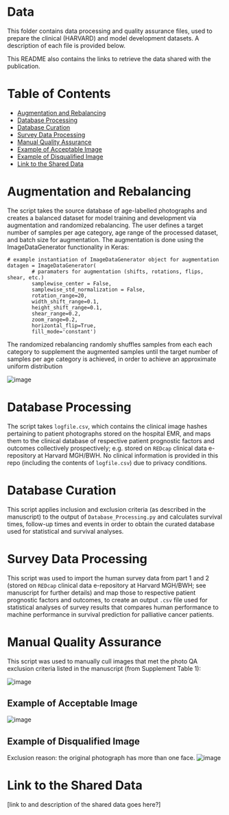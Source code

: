 # Data

This folder contains data processing and quality assurance files, used to prepare the clinical (HARVARD) and model development datasets. A description of each file is provided below.

This README also contains the links to retrieve the data shared with the publication.


# Table of Contents

- [Augmentation and Rebalancing](#augmentation-and-rebalancing)
- [Database Processing](#database-processing)
- [Database Curation](#database-curation)
- [Survey Data Processing](#survey-data-processing)
- [Manual Quality Assurance](#manual-quality-assurance)
- [Example of Acceptable Image](#example-of-acceptable-image)
- [Example of Disqualified Image](#example-of-disqualified-image)
- [Link to the Shared Data](#link-to-the-shared-data)


# Augmentation and Rebalancing

The script takes the source database of age-labelled photographs and creates a balanced dataset for model training and development via augmentation and randomized rebalancing. The user defines a target number of samples per age category, age range of the processed dataset, and batch size for augmentation. The augmentation is done using the ImageDataGenerator functionality in Keras:

```
# example instantiation of ImageDataGenerator object for augmentation
datagen = ImageDataGenerator(
        # paramaters for augmentation (shifts, rotations, flips, shear, etc.)
        samplewise_center = False,
        samplewise_std_normalization = False,
        rotation_range=20,
        width_shift_range=0.1,
        height_shift_range=0.1,
        shear_range=0.2,
        zoom_range=0.2,
        horizontal_flip=True,
        fill_mode='constant')
 ```

The randomized rebalancing randomly shuffles samples from each each category to supplement the augmented samples until the target number of samples per age category is achieved, in order to achieve an approximate uniform distribution

![image](https://user-images.githubusercontent.com/25285692/149670666-3b30e552-1458-4d9f-a8b5-2a667ceaf7b4.png)


# Database Processing

The script takes `logfile.csv`, which contains the clinical image hashes pertaining to patient photographs stored on the hospital EMR, and maps them to the clinical database of respective patient prognostic factors and outcomes collectively prospectively; e.g. stored on `REDcap` clinical data e-repository at Harvard MGH/BWH. No clinical information is provided in this repo (including the contents of `logfile.csv`) due to privacy conditions.


# Database Curation

This script applies inclusion and exclusion criteria (as described in the manuscript) to the output of `Database_Processing.py` and calculates survival times, follow-up times and events in order to obtain the curated database used for statistical and survival analyses.


# Survey Data Processing

This script was used to import the human survey data from part 1 and 2 (stored on `REDcap` clinical data e-repository at Harvard MGH/BWH; see manuscript for further details) and map those to respective patient prognostic factors and outcomes, to create an output `.csv` file used for statistical analyses of survey results that compares human performance to machine performance in survival prediction for palliative cancer patients.


# Manual Quality Assurance

This script was used to manually cull images that met the photo QA exclusion criteria listed in the manuscript (from Supplement Table 1):

![image](https://user-images.githubusercontent.com/25285692/149672742-550d2a55-2f6c-4b4e-873d-cd74eb04f2f6.png)

## Example of Acceptable Image
![image](https://user-images.githubusercontent.com/25285692/149672917-6a97f45c-d367-4d09-907d-a6dfd5da2795.png)

## Example of Disqualified Image
Exclusion reason:  the original photograph has more than one face.
![image](https://user-images.githubusercontent.com/25285692/149672609-f949da55-7969-4aec-af3f-f3be5a7c31cc.png)


# Link to the Shared Data

[link to and description of the shared data goes here?]

